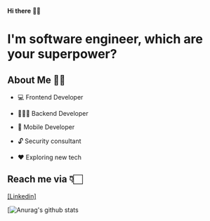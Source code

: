 **Hi there** 👋🏻

# I'm software engineer, which are your superpower?

## About Me 🙌🏻

* 💻 Frontend Developer 

* 👨🏻‍💻 Backend Developer

* 📱 Mobile Developer

* 🔓 Security consultant

* ♥️ Exploring new tech



## Reach me via 👇🏻

[[Linkedin] ](https://www.linkedin.com/in/jdanvz//)

[![Anurag's github stats](https://github-readme-stats.vercel.app/api?username=zydeico)
